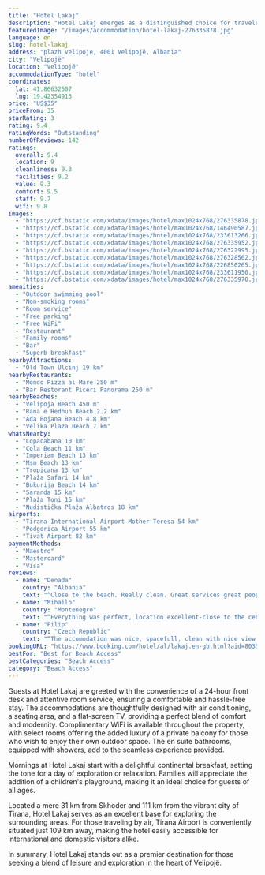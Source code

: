 ```yaml
---
title: "Hotel Lakaj"
description: "Hotel Lakaj emerges as a distinguished choice for travelers seeking both relaxation and adventure in Velipojë."
featuredImage: "/images/accommodation/hotel-lakaj-276335878.jpg"
language: en
slug: hotel-lakaj
address: "plazh velipoje, 4001 Velipojë, Albania"
city: "Velipojë"
location: "Velipojë"
accommodationType: "hotel"
coordinates:
  lat: 41.86632507
  lng: 19.42354913
price: "US$35"
priceFrom: 35
starRating: 3
rating: 9.4
ratingWords: "Outstanding"
numberOfReviews: 142
ratings:
  overall: 9.4
  location: 9
  cleanliness: 9.3
  facilities: 9.2
  value: 9.3
  comfort: 9.5
  staff: 9.7
  wifi: 9.8
images:
  - "https://cf.bstatic.com/xdata/images/hotel/max1024x768/276335878.jpg?k=2a78d73911b657a5fe5d6d292121fc69a8379e737072236b7b7d05e243c9a1a9&o=&hp=1"
  - "https://cf.bstatic.com/xdata/images/hotel/max1024x768/146490587.jpg?k=cc90fa6d29b710c1dc05b7c015dd9c727fedbe4fc29c8d2f58c690e24aa9ccaa&o=&hp=1"
  - "https://cf.bstatic.com/xdata/images/hotel/max1024x768/233613266.jpg?k=f95992500254202dea212d7326420cf58cb8b23f33b7e319adf501ca8b0d45cd&o=&hp=1"
  - "https://cf.bstatic.com/xdata/images/hotel/max1024x768/276335952.jpg?k=68c149dab81a1ec0a29c371830fddfc335132e57a86bde6a5f47639340436f6b&o=&hp=1"
  - "https://cf.bstatic.com/xdata/images/hotel/max1024x768/276322995.jpg?k=4dac2f0aac3a52ef42adad9bcd4a441367b1cbe322591d517b19d2327da7665c&o=&hp=1"
  - "https://cf.bstatic.com/xdata/images/hotel/max1024x768/276328562.jpg?k=3eb47a4a56a543a10ee0354bae33cb87fe480144e2bdad7683c496a083248ea8&o=&hp=1"
  - "https://cf.bstatic.com/xdata/images/hotel/max1024x768/226850265.jpg?k=c9bf9e21057f2a4f7aa30f0df285411d41dc051d44d1e6d293453726b4ac6abf&o=&hp=1"
  - "https://cf.bstatic.com/xdata/images/hotel/max1024x768/233611950.jpg?k=93e8d7de366ab38c0855c703923cca91e082b4f3e9e27b175b442a84569d030b&o=&hp=1"
  - "https://cf.bstatic.com/xdata/images/hotel/max1024x768/276335970.jpg?k=2f45113d802f3fe898d1282f119c52faeb330a67dfd59491f12c34a1b69d3da0&o=&hp=1"
amenities:
  - "Outdoor swimming pool"
  - "Non-smoking rooms"
  - "Room service"
  - "Free parking"
  - "Free WiFi"
  - "Restaurant"
  - "Family rooms"
  - "Bar"
  - "Superb breakfast"
nearbyAttractions:
  - "Old Town Ulcinj 19 km"
nearbyRestaurants:
  - "Mondo Pizza al Mare 250 m"
  - "Bar Restorant Piceri Panorama 250 m"
nearbyBeaches:
  - "Velipoja Beach 450 m"
  - "Rana e Hedhun Beach 2.2 km"
  - "Ada Bojana Beach 4.8 km"
  - "Velika Plaza Beach 7 km"
whatsNearby:
  - "Copacabana 10 km"
  - "Cola Beach 11 km"
  - "Imperiam Beach 13 km"
  - "Msm Beach 13 km"
  - "Tropicana 13 km"
  - "Plaža Safari 14 km"
  - "Bukurija Beach 14 km"
  - "Saranda 15 km"
  - "Plaža Toni 15 km"
  - "Nudistička Plaža Albatros 18 km"
airports:
  - "Tirana International Airport Mother Teresa 54 km"
  - "Podgorica Airport 55 km"
  - "Tivat Airport 82 km"
paymentMethods:
  - "Maestro"
  - "Mastercard"
  - "Visa"
reviews:
  - name: "Denada"
    country: "Albania"
    text: "“Close to the beach. Really clean. Great services great people. Definitely going back again :)”"
  - name: "Mihailo"
    country: "Montenegro"
    text: "“Everything was perfect, location excellent-close to the center and the beach. Staff was very polite, food was great and there is also safe parking. Room was very clean and the pool is also extremely nice, just like on the photos.”"
  - name: "Filip"
    country: "Czech Republic"
    text: "“The accomodation was nice, spacefull, clean with nice view to see. Staff was very kind and helpfull. There were no porblem with check in and check out. Dinners and breakfasts were chosen from menu with several options. The food was tasty, large...”"
bookingURL: "https://www.booking.com/hotel/al/lakaj.en-gb.html?aid=8035640"
bestFor: "Best for Beach Access"
bestCategories: "Beach Access"
category: "Beach Access"
---
```


Guests at Hotel Lakaj are greeted with the convenience of a 24-hour front desk and attentive room service, ensuring a comfortable and hassle-free stay. The accommodations are thoughtfully designed with air conditioning, a seating area, and a flat-screen TV, providing a perfect blend of comfort and modernity. Complimentary WiFi is available throughout the property, with select rooms offering the added luxury of a private balcony for those who wish to enjoy their own outdoor space. The en suite bathrooms, equipped with showers, add to the seamless experience provided.

Mornings at Hotel Lakaj start with a delightful continental breakfast, setting the tone for a day of exploration or relaxation. Families will appreciate the addition of a children's playground, making it an ideal choice for guests of all ages.

Located a mere 31 km from Skhoder and 111 km from the vibrant city of Tirana, Hotel Lakaj serves as an excellent base for exploring the surrounding areas. For those traveling by air, Tirana Airport is conveniently situated just 109 km away, making the hotel easily accessible for international and domestic visitors alike.

In summary, Hotel Lakaj stands out as a premier destination for those seeking a blend of leisure and exploration in the heart of Velipojë.
